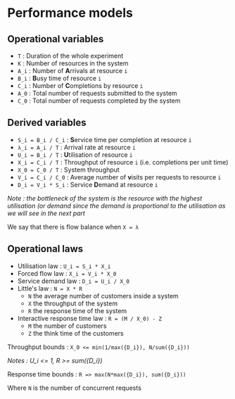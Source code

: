 
# Performance models


## Operational variables

 - `T` : Duration of the whole experiment
 - `K` : Number of resources in the system
 - `A_i` : Number of **A**rrivals at resource `i`
 - `B_i` : **B**usy time of resource `i`
 - `C_i` : Number of **C**ompletions by resource `i`
 - `A_0` : Total number of requests submitted to the system
 - `C_0` : Total number of requests completed by the system


## Derived variables

 - `S_i = B_i / C_i` : **S**ervice time per completion at resource `i`
 - `λ_i = A_i / T` : Arrival rate at resource `i`
 - `U_i = B_i / T` : **U**tilisation of resource `i`
 - `X_i = C_i / T` : Throughput of resource `i` (i.e. completions per unit time)
 - `X_0 = C_0 / T` : System throughput
 - `V_i = C_i / C_0` : Average number of **v**isits per requests to resource `i`
 - `D_i = V_i * S_i` : Service **D**emand at resource `i`

*Note : the bottleneck of the system is the resource with the highest utilisation (or demand since the demand is proportional to the utilisation as we will see in the next part*

We say that there is flow balance when `X = λ`


## Operational laws

 - Utilisation law : `U_i = S_i * X_i`
 - Forced flow law : `X_i = V_i * X_0`
 - Service demand law : `D_i = U_i / X_0`
 - Little's law : `N = X * R`
    + `N` the average number of customers inside a system
	+ `X` the throughput of the system
	+ `R` the response time of the system
 - Interactive response time law : `R = (M / X_0) - Z`
	+ `M` the number of customers
	+ `Z` the think time of the customers


Throughput bounds : `X_0 <= min(1/max({D_i}), N/sum({D_i}))`

*Notes : U_i <= 1, R >= sum({D_i})*

Response time bounds : `R => max(N*max({D_i}), sum({D_i}))`

Where `N` is the number of concurrent requests





